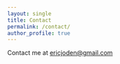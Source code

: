 ```yaml
---
layout: single
title: Contact
permalink: /contact/
author_profile: true
---
```


Contact me at
ericjoden@gmail.com

